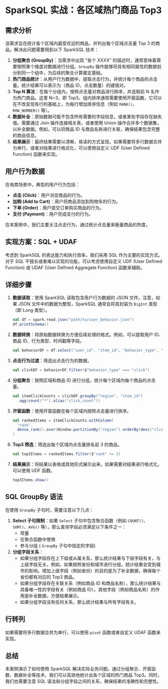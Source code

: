 # SparkSQL 实战：各区域热门商品 Top3

<!-- toc -->

## **需求分析**

该需求旨在统计各个区域内最受欢迎的商品，并列出每个区域点击量 Top 3 的商品。解决此问题需要用到以下 SparkSQL 技术：

1.  **分组聚合 (GroupBy)**：当需求中出现 "各个 XXXX" 的描述时，通常意味着需要按照某个维度对数据进行分组。`GroupBy` 操作能够将具有相同属性的数据划分到同一个组中，为后续的聚合计算奠定基础。
2.  **热门商品统计**：从用户行为数据中，提取点击行为，并统计每个商品的点击量。统计结果可以表示为（商品 ID，点击数量）的键值对。
3.  **Top N 算法**：在每个分组内，按照点击量对商品进行排序，并选取前 N 名作为热门商品。这里 N=3，即 Top3。组内排序通常需要使用开窗函数，它可以在不改变现有行的基础上，为每行增加排序信息（例如 `RANK()`、`ROW_NUMBER()` 等）。
4.  **数据补全**：原始数据可能不包含所有需要的字段信息，或者某些字段存在缺失值。需要通过 Join 操作连接相关表，或者使用 Union 操作合并多个数据集，以补全数据。例如，可以将商品 ID 与商品名称进行关联，确保结果包含完整的商品信息。
5.  **结果展示**：最终结果需要以清晰、易读的方式呈现。如果需要将多行数据合并为单行，或者对结果进行格式化，可以使用自定义 UDF (User Defined Function) 函数来实现。

## **用户行为数据**

在电商场景中，典型的用户行为包括：

*   **点击 (Click)**：用户浏览商品的行为。
*   **加购 (Add to Cart)**：用户将商品添加到购物车的行为。
*   **下单 (Order)**：用户提交订单购买商品的行为。
*   **支付 (Payment)**：用户完成支付的行为。

在本案例中，我们主要关注点击行为，通过统计点击量来衡量商品的热度。

## **实现方案：SQL + UDAF**

考虑到 SparkSQL 的表达能力和执行效率，我们采用 SQL 作为主要的实现方式。对于 SQL 不擅长或者难以实现的功能，可以考虑使用自定义 UDF (User Defined Function) 或 UDAF (User Defined Aggregate Function) 函数来辅助。

## **详细步骤**

1.  **数据读取**：使用 SparkSQL 读取包含用户行为数据的 JSON 文件。注意，如果 JSON 文件中的数据为整型，SparkSQL 通常会将其封装为 `BigInt` 类型（即 Long 类型）。
    ```scala
    val df = spark.read.json("path/to/user_behavior.json")
    df.printSchema()
    ```
2.  **数据转换**：将原始数据转换为方便后续处理的格式。例如，可以提取用户 ID、商品 ID、行为类型、时间戳等字段。
    ```scala
    val behaviorDF = df.select("user_id", "item_id", "behavior_type", "timestamp")
    ```
3.  **点击行为过滤**：筛选出点击行为的数据。
    ```scala
    val clickDF = behaviorDF.filter($"behavior_type" === "click")
    ```
4.  **分组聚合**：按照区域和商品 ID 进行分组，统计每个区域内每个商品的点击量。
    ```scala
    val itemClickCounts = clickDF.groupBy("region", "item_id")
      .agg(count("*").alias("click_count"))
    ```
5.  **开窗函数**：使用开窗函数在每个区域内按照点击量进行排序。
    ```scala
    val rankedItems = itemClickCounts.withColumn(
      "rank",
      dense_rank().over(Window.partitionBy("region").orderBy(desc("click_count")))
    )
    ```
6.  **Top3 筛选**：筛选出每个区域内点击量排名前 3 的商品。
    ```scala
    val top3Items = rankedItems.filter($"rank" <= 3)
    ```
7.  **结果展示**：将结果以表格或其他形式展示出来。如果需要对结果进行格式化，可以使用 UDF 函数。
    ```scala
    top3Items.show()
    ```

## **SQL GroupBy 语法**

在使用 `GroupBy` 子句时，需要注意以下几点：

1.  **Select 子句限制**：如果 `Select` 子句中包含聚合函数（例如 `COUNT()`、`SUM()`、`AVG()` 等），那么查询字段必须满足以下条件之一：
    *   常量
    *   在聚合函数中使用
    *   参与分组 ( `GroupBy` 子句中指定的字段)
2.  **分组字段关系**：
    *   如果分组字段存在上下级或从属关系，那么统计结果与下级字段有关，与上级字段无关。例如，如果按照省份和城市进行分组，统计结果会受到城市的影响。增加上级字段（例如省份）的目的是为了补全数据，确保每个省份都有对应的 Top3 商品。
    *   如果分组字段存在关联关系（例如商品 ID 和商品名称），那么统计结果与具备唯一性的字段有关（例如商品 ID）。其他字段（例如商品名称）的作用是补全数据，方便结果展示。
    *   如果分组字段没有任何关系，那么统计结果与所有字段有关。

## **行转列**

如果需要将多行数据合并为单行，可以使用 `pivot` 函数或者自定义 UDAF 函数来实现。

## **总结**

本案例演示了如何使用 SparkSQL 解决实际业务问题。通过分组聚合、开窗函数、数据补全等技术，我们可以高效地统计出各个区域的热门商品 Top3。同时，我们也需要注意 SQL 语法和分组字段之间的关系，确保结果的准确性和完整性。
